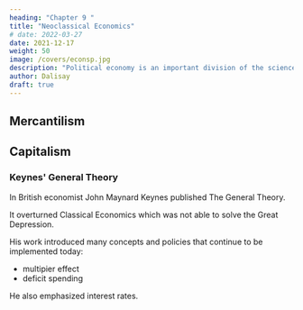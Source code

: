 ```yaml
---
heading: "Chapter 9 "
title: "Neoclassical Economics"
# date: 2022-03-27
date: 2021-12-17
weight: 50
image: /covers/econsp.jpg
description: "Political economy is an important division of the science of government. The object of government is the happiness of men, united in society"
author: Dalisay
draft: true
---
```



## Mercantilism 


## Capitalism


### Keynes' General Theory

In British economist John Maynard Keynes published The General Theory. 

It overturned Classical Economics which was not able to solve the Great Depression. 

His work introduced many concepts and policies that continue to be implemented today: 

- multipier effect
- deficit spending


He also emphasized interest rates. 